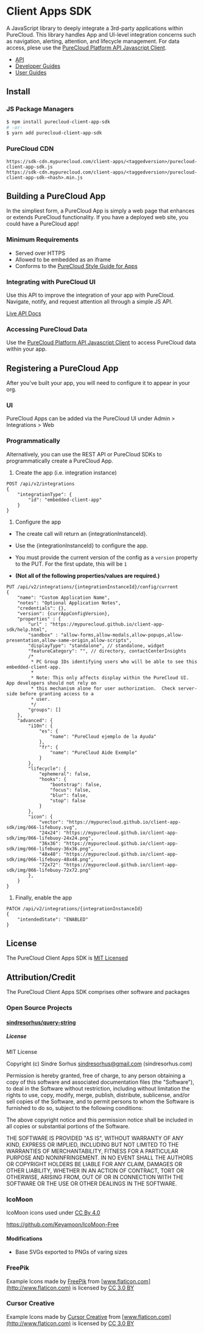 # Client Apps SDK

A JavaScript library to deeply integrate a 3rd-party applications within PureCloud.  This library handles App and UI-level integration concerns such as navigation, alerting, attention, and lifecycle management. For data access, plese use the [PureCloud Platform API Javascript Client](https://developer.mypurecloud.com/api/rest/client-libraries/javascript/index.html).

* [API](https://developer.mypurecloud.com/api/client-apps/client-app-sdk.html)
* [Developer Guides](https://developer.mypurecloud.com/api/client-apps/index.html)
* [User Guides](https://help.mypurecloud.com/articles/about-custom-client-application-integrations/)

## Install

### JS Package Managers

```bash
$ npm install purecloud-client-app-sdk
# -or-
$ yarn add purecloud-client-app-sdk
```

### PureCloud CDN

```
https://sdk-cdn.mypurecloud.com/client-apps/<taggedversion>/purecloud-client-app-sdk.js
https://sdk-cdn.mypurecloud.com/client-apps/<taggedversion>/purecloud-client-app-sdk-<hash>.min.js
```

## Building a PureCloud App

In the simpliest form, a PureCloud App is simply a web page that enhances or extends PureCloud functionality.  If you have a deployed web site, you could have a PureCloud app!

### Minimum Requirements

* Served over HTTPS
* Allowed to be embedded as an iframe
* Conforms to the [PureCloud Style Guide for Apps](https://developer.mypurecloud.com/partners/)

### Integrating with PureCloud UI

Use this API to improve the integration of your app with PureCloud.  Navigate, notify, and request attention all through a simple JS API.

[Live API Docs](https://developer.mypurecloud.com/api/client-apps/client-app-sdk.html)

### Accessing PureCloud Data

Use the [PureCloud Platform API Javascript Client](https://developer.mypurecloud.com/api/rest/client-libraries/javascript/index.html) to access PureCloud data within your app.

## Registering a PureCloud App

After you've built your app, you will need to configure it to appear in your org.

### UI

PureCloud Apps can be added via the PureCloud UI under Admin > Integrations > Web

### Programmatically

Alternatively, you can use the REST API or PureCloud SDKs to programmatically create a PureCloud App.

1. Create the app (i.e. integration instance)

~~~
POST /api/v2/integrations
{
    "integrationType": {
        "id": "embedded-client-app"
    }
}
~~~

1. Configure the app

  - The create call will return an {integrationInstanceId}.

  - Use the {integrationInstanceId} to configure the app.

  - You must provide the current version of the config as a `version` property to the PUT.  For the first update, this will be `1`

  - __(Not all of the following properties/values are required.)__

~~~
PUT /api/v2/integrations/{integrationInstanceId}/config/current
{
    "name": "Custom Application Name",
    "notes": "Optional Application Notes",
    "credentials": {},
    "version": {currAppConfigVersion},
    "properties" : {
        "url" : "https://mypurecloud.github.io/client-app-sdk/help.html",
        "sandbox" : "allow-forms,allow-modals,allow-popups,allow-presentation,allow-same-origin,allow-scripts",
        "displayType": "standalone", // standalone, widget
        "featureCategory": "", // directory, contactCenterInsights
        /*
         * PC Group IDs identifying users who will be able to see this embedded-client-app.
         *
         * Note: This only affects display within the PureCloud UI.  App developers should not rely on
         * this mechanism alone for user authorization.  Check server-side before granting access to a
         * user.
         */
        "groups": []
    },
    "advanced": {
        "i10n": {
            "es": {
                "name": "PureCloud ejemplo de la Ayuda"
            },
            "fr": {
                "name": "PureCloud Aide Exemple"
            }
        },
        "lifecycle": {
            "ephemeral": false,
            "hooks": {
                "bootstrap": false,
                "focus": false,
                "blur": false,
                "stop": false
            }
        },
        "icon": {
            "vector": "https://mypurecloud.github.io/client-app-sdk/img/066-lifebuoy.svg",
            "24x24": "https://mypurecloud.github.io/client-app-sdk/img/066-lifebuoy-24x24.png",
            "36x36": "https://mypurecloud.github.io/client-app-sdk/img/066-lifebuoy-36x36.png",
            "48x48": "https://mypurecloud.github.io/client-app-sdk/img/066-lifebuoy-48x48.png",
            "72x72": "https://mypurecloud.github.io/client-app-sdk/img/066-lifebuoy-72x72.png"
        },
    }
}
~~~

1. Finally, enable the app

~~~
PATCH /api/v2/integrations/{integrationInstanceId}
{
    "intendedState": "ENABLED"
}
~~~

## License

The PureCloud Client Apps SDK is [MIT Licensed](./LICENSE)

## Attribution/Credit

The PureCloud Client Apps SDK comprises other software and packages

### Open Source Projects

#### [sindresorhus/query-string](https://github.com/sindresorhus/query-string)

##### License

MIT License

Copyright (c) Sindre Sorhus <sindresorhus@gmail.com> (sindresorhus.com)

Permission is hereby granted, free of charge, to any person obtaining a copy of this software and associated documentation files (the "Software"), to deal in the Software without restriction, including without limitation the rights to use, copy, modify, merge, publish, distribute, sublicense, and/or sell copies of the Software, and to permit persons to whom the Software is furnished to do so, subject to the following conditions:

The above copyright notice and this permission notice shall be included in all copies or substantial portions of the Software.

THE SOFTWARE IS PROVIDED "AS IS", WITHOUT WARRANTY OF ANY KIND, EXPRESS OR IMPLIED, INCLUDING BUT NOT LIMITED TO THE WARRANTIES OF MERCHANTABILITY, FITNESS FOR A PARTICULAR PURPOSE AND NONINFRINGEMENT. IN NO EVENT SHALL THE AUTHORS OR COPYRIGHT HOLDERS BE LIABLE FOR ANY CLAIM, DAMAGES OR OTHER LIABILITY, WHETHER IN AN ACTION OF CONTRACT, TORT OR OTHERWISE, ARISING FROM, OUT OF OR IN CONNECTION WITH THE SOFTWARE OR THE USE OR OTHER DEALINGS IN THE SOFTWARE.

### IcoMoon

IcoMoon icons used under [CC By 4.0](http://creativecommons.org/licenses/by/4.0/)

https://github.com/Keyamoon/IcoMoon-Free

#### Modifications
* Base SVGs exported to PNGs of varing sizes

### FreePik
Example Icons made by [FreePik](http://www.flaticon.com/packs/color-communication) from [www.flaticon.com](http://www.flaticon.com) is licensed by [CC 3.0 BY](http://creativecommons.org/licenses/by/3.0/)

### Cursor Creative
Example Icons made by [Cursor Creative](http://www.flaticon.com/authors/cursor-creative) from [www.flaticon.com](http://www.flaticon.com) is licensed by [CC 3.0 BY](http://creativecommons.org/licenses/by/3.0/)
